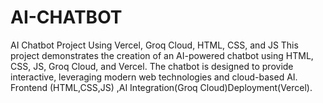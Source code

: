 # AI-CHATBOT
AI Chatbot Project Using Vercel, Groq Cloud, HTML, CSS, and JS This project demonstrates the creation of an AI-powered chatbot using HTML, CSS, JS, Groq Cloud, and Vercel. The chatbot is designed to provide interactive, leveraging modern web technologies and cloud-based AI. Frontend (HTML,CSS,JS) ,AI Integration(Groq Cloud)Deployment(Vercel).
